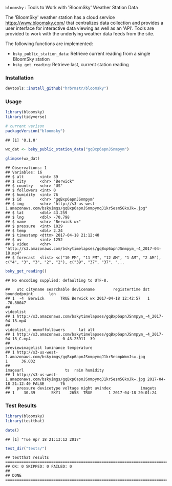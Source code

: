 
`bloomsky` : Tools to Work with 'BloomSky' Weather Station Data

The 'BloomSky' weather station has a cloud service <https://www.bloomsky.com/> that centralizes data collection and provides a user interface for interactive data viewing as well as an 'API'. Tools are provided to work with the underlying weather data feeds from the site.

The following functions are implemented:

-   `bsky_public_station_data`: Retrieve current reading from a single BloomSky station
-   `bsky_get_reading`: Retrieve last, current station reading

### Installation

``` r
devtools::install_github("hrbrmstr/bloomsky")
```

### Usage

``` r
library(bloomsky)
library(tidyverse)

# current verison
packageVersion("bloomsky")
```

    ## [1] '0.1.0'

``` r
wx_dat <- bsky_public_station_data("gqBxp6apnJSnmpym")

glimpse(wx_dat)
```

    ## Observations: 1
    ## Variables: 16
    ## $ alt       <int> 39
    ## $ city      <chr> "Berwick"
    ## $ country   <chr> "US"
    ## $ followers <int> 0
    ## $ humidity  <int> 76
    ## $ id        <chr> "gqBxp6apnJSnmpym"
    ## $ img       <chr> "http://s3-us-west-1.amazonaws.com/bskyimgs/gqBxp6apnJSnmpymqJ1kr5esm5GkoJk=.jpg"
    ## $ lat       <dbl> 43.259
    ## $ lng       <dbl> -70.798
    ## $ name      <chr> "Berwick wx"
    ## $ pressure  <int> 1029
    ## $ temp      <dbl> 2.24
    ## $ timestamp <dttm> 2017-04-18 21:12:40
    ## $ uv        <int> 1252
    ## $ video     <chr> "http://s3.amazonaws.com/bskytimelapses/gqBxp6apnJSnmpym_-4_2017-04-18.mp4"
    ## $ forecast  <list> <c("10 PM", "11 PM", "12 AM", "1 AM", "2 AM"), c("4", "3", "3", "2", "2"), c("39", "37", "37", "...

``` r
bsky_get_reading()
```

    ## No encoding supplied: defaulting to UTF-8.

    ##   utc cityname searchable devicename        registertime dst boundedpoint       lon
    ## 1  -4  Berwick       TRUE Berwick wx 2017-04-18 12:42:57   1              -70.80047
    ##                                                                   videolist
    ## 1 http://s3.amazonaws.com/bskytimelapses/gqBxp6apnJSnmpym_-4_2017-04-18.mp4
    ##                                                                   videolist_c numoffollowers      lat alt
    ## 1 http://s3.amazonaws.com/bskytimelapses/gqBxp6apnJSnmpym_-4_2017-04-18_C.mp4              0 43.25911  39
    ##                                                                  previewimagelist luminance temperature
    ## 1 http://s3-us-west-1.amazonaws.com/bskyimgs/gqBxp6apnJSnmpymqJ1kr5esmpWmnJs=.jpg         1      36.032
    ##                                                                          imageurl                  ts  rain humidity
    ## 1 http://s3-us-west-1.amazonaws.com/bskyimgs/gqBxp6apnJSnmpymqJ1kr5esm5GkoJk=.jpg 2017-04-18 21:12:40 FALSE       76
    ##   pressure devicetype voltage night uvindex             imagets
    ## 1    30.39       SKY1    2658  TRUE       1 2017-04-18 20:01:24

### Test Results

``` r
library(bloomsky)
library(testthat)

date()
```

    ## [1] "Tue Apr 18 21:13:12 2017"

``` r
test_dir("tests/")
```

    ## testthat results ========================================================================================================
    ## OK: 0 SKIPPED: 0 FAILED: 0
    ## 
    ## DONE ===================================================================================================================
